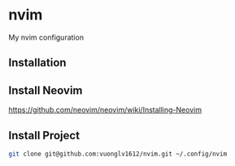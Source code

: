 # nvim
My nvim configuration

## Installation
## Install Neovim
https://github.com/neovim/neovim/wiki/Installing-Neovim

## Install Project
```bash
git clone git@github.com:vuonglv1612/nvim.git ~/.config/nvim
```
